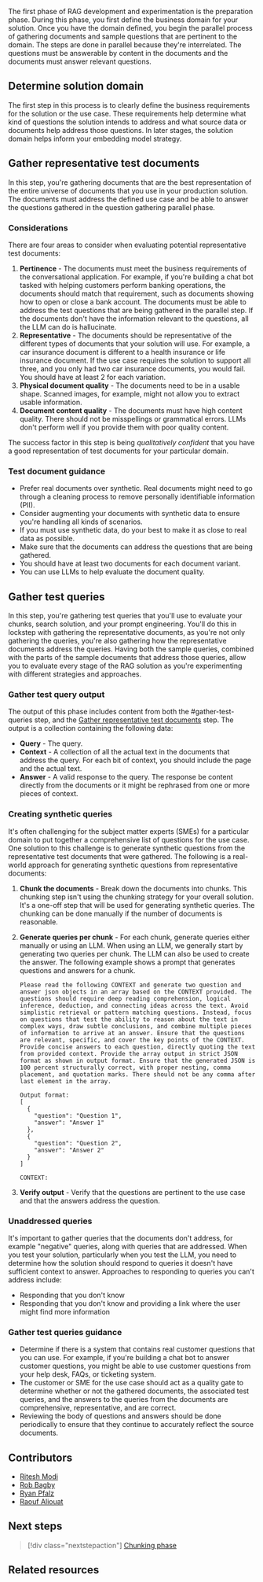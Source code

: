 The first phase of RAG development and experimentation is the preparation phase. During this phase, you first define the business domain for your solution. Once you have the domain defined, you begin the parallel process of gathering documents and sample questions that are pertinent to the domain. The steps are done in parallel because they're interrelated. The questions must be answerable by content in the documents and the documents must answer relevant questions.

## Determine solution domain

The first step in this process is to clearly define the business requirements for the solution or the use case. These requirements help determine what kind of questions the solution intends to address and what source data or documents help address those questions. In later stages, the solution domain helps inform your embedding model strategy.

## Gather representative test documents

In this step, you're gathering documents that are the best representation of the entire universe of documents that you use in your production solution. The documents must address the defined use case and be able to answer the questions gathered in the question gathering parallel phase.

### Considerations

There are four areas to consider when evaluating potential representative test documents:

1. **Pertinence** - The documents must meet the business requirements of the conversational application. For example, if you're building a chat bot tasked with helping customers perform banking operations, the documents should match that requirement, such as documents showing how to open or close a bank account. The documents must be able to address the test questions that are being gathered in the parallel step. If the documents don't have the information relevant to the questions, all the LLM can do is hallucinate.
2. **Representative** - The documents should be representative of the different types of documents that your solution will use. For example, a car insurance document is different to a health insurance or life insurance document. If the use case requires the solution to support all three, and you only had two car insurance documents, you would fail. You should have at least 2 for each variation.
3. **Physical document quality** - The documents need to be in a usable shape. Scanned images, for example, might not allow you to extract usable information.
4. **Document content quality** - The documents must have high content quality. There should not be misspellings or grammatical errors. LLMs don't perform well if you provide them with poor quality content.

The success factor in this step is being *qualitatively confident* that you have a good representation of test documents for your particular domain.

### Test document guidance

* Prefer real documents over synthetic. Real documents might need to go through a cleaning process to remove personally identifiable information (PII).
* Consider augmenting your documents with synthetic data to ensure you're handling all kinds of scenarios.
* If you must use synthetic data, do your best to make it as close to real data as possible.
* Make sure that the documents can address the questions that are being gathered.
* You should have at least two documents for each document variant.
* You can use LLMs to help evaluate the document quality.

## Gather test queries

In this step, you're gathering test queries that you'll use to evaluate your chunks, search solution, and your prompt engineering. You'll do this in lockstep with gathering the representative documents, as you're not only gathering the queries, you're also gathering how the representative documents address the queries. Having both the sample queries, combined with the parts of the sample documents that address those queries, allow you to evaluate every stage of the RAG solution as you're experimenting with different strategies and approaches.

### Gather test query output

The output of this phase includes content from both the #gather-test-queries step, and the [Gather representative test documents](#gather-representative-test-documents) step. The output is a collection containing the following data:

* **Query** - The query.
* **Context** - A collection of all the actual text in the documents that address the query. For each bit of context, you should include the page and the actual text.
* **Answer** - A valid response to the query. The response be content directly from the documents or it might be rephrased from one or more pieces of context.

### Creating synthetic queries

It's often challenging for the subject matter experts (SMEs) for a particular domain to put together a comprehensive list of questions for the use case. One solution to this challenge is to generate synthetic questions from the representative test documents that were gathered. The following is a real-world approach for generating synthetic questions from representative documents:

1. **Chunk the documents** - Break down the documents into chunks. This chunking step isn't using the chunking strategy for your overall solution. It's a one-off step that will be used for generating synthetic queries. The chunking can be done manually if the number of documents is reasonable.
2. **Generate queries per chunk** - For each chunk, generate queries either manually or using an LLM. When using an LLM, we generally start by generating two queries per chunk. The LLM can also be used to create the answer. The following example shows a prompt that generates questions and answers for a chunk.

    ```text
    Please read the following CONTEXT and generate two question and answer json objects in an array based on the CONTEXT provided. The questions should require deep reading comprehension, logical inference, deduction, and connecting ideas across the text. Avoid simplistic retrieval or pattern matching questions. Instead, focus on questions that test the ability to reason about the text in complex ways, draw subtle conclusions, and combine multiple pieces of information to arrive at an answer. Ensure that the questions are relevant, specific, and cover the key points of the CONTEXT.  Provide concise answers to each question, directly quoting the text from provided context. Provide the array output in strict JSON format as shown in output format. Ensure that the generated JSON is 100 percent structurally correct, with proper nesting, comma placement, and quotation marks. There should not be any comma after last element in the array.

    Output format:
    [
      {
        "question": "Question 1",
        "answer": "Answer 1"
      },
      {
        "question": "Question 2",
        "answer": "Answer 2"
      }
    ]
    
    CONTEXT:
    ```

3. **Verify output** - Verify that the questions are pertinent to the use case and that the answers address the question.  

### Unaddressed queries

It's important to gather queries that the documents don't address, for example "negative" queries, along with queries that are addressed. When you test your solution, particularly when you test the LLM, you need to determine how the solution should respond to queries it doesn't have sufficient context to answer. Approaches to responding to queries you can't address include:

* Responding that you don't know
* Responding that you don't know and providing a link where the user might find more information

### Gather test queries guidance

* Determine if there is a system that contains real customer questions that you can use. For example, if you're building a chat bot to answer customer questions, you might be able to use customer questions from your help desk, FAQs, or ticketing system.
* The customer or SME for the use case should act as a quality gate to determine whether or not the gathered documents, the associated test queries, and the answers to the queries from the documents are comprehensive, representative, and are correct.
* Reviewing the body of questions and answers should be done periodically to ensure that they continue to accurately reflect the source documents.

## Contributors

* [Ritesh Modi](https://www.linkedin.com/in/ritesh-modi/)
* [Rob Bagby](https://www.linkedin.com/in/robbagby/)
* [Ryan Pfalz](https://www.linkedin.com/in/ryanpfalz/)
* [Raouf Aliouat](https://www.linkedin.com/in/raouf-aliouat/)

## Next steps

> [!div class="nextstepaction"]
> [Chunking phase](./rag-chunking-phase.yml)

## Related resources
